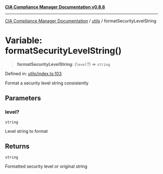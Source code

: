 [**CIA Compliance Manager Documentation v0.8.6**](../../README.md)

***

[CIA Compliance Manager Documentation](../../modules.md) / [utils](../README.md) / formatSecurityLevelString

# Variable: formatSecurityLevelString()

> **formatSecurityLevelString**: (`level`?) => `string`

Defined in: [utils/index.ts:103](https://github.com/Hack23/cia-compliance-manager/blob/050a250237d6f621490781dbdf95155919f35aed/src/utils/index.ts#L103)

Format a security level string consistently

## Parameters

### level?

`string`

Level string to format

## Returns

`string`

Formatted security level or original string
